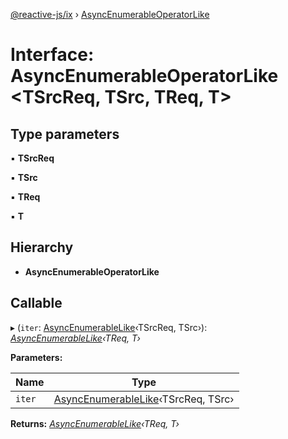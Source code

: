 [@reactive-js/ix](../README.md) › [AsyncEnumerableOperatorLike](asyncenumerableoperatorlike.md)

# Interface: AsyncEnumerableOperatorLike <**TSrcReq, TSrc, TReq, T**>

## Type parameters

▪ **TSrcReq**

▪ **TSrc**

▪ **TReq**

▪ **T**

## Hierarchy

* **AsyncEnumerableOperatorLike**

## Callable

▸ (`iter`: [AsyncEnumerableLike](asyncenumerablelike.md)‹TSrcReq, TSrc›): *[AsyncEnumerableLike](asyncenumerablelike.md)‹TReq, T›*

**Parameters:**

Name | Type |
------ | ------ |
`iter` | [AsyncEnumerableLike](asyncenumerablelike.md)‹TSrcReq, TSrc› |

**Returns:** *[AsyncEnumerableLike](asyncenumerablelike.md)‹TReq, T›*
